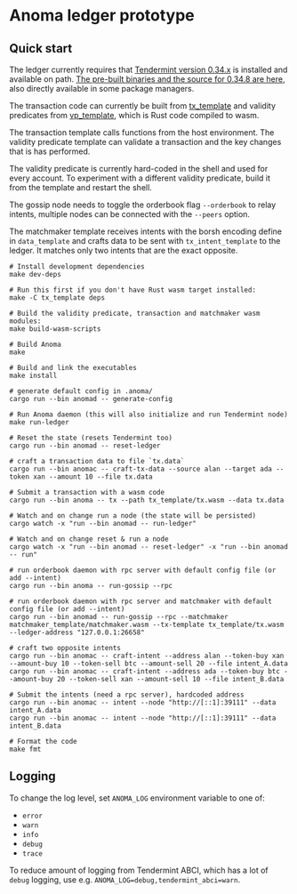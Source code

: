 # Anoma ledger prototype

## Quick start

The ledger currently requires that [Tendermint version 0.34.x](https://github.com/tendermint/tendermint) is installed and available on path. [The pre-built binaries and the source for 0.34.8 are here](https://github.com/tendermint/tendermint/releases/tag/v0.34.8), also directly available in some package managers.

The transaction code can currently be built from [tx_template](../tx_template) and validity predicates from [vp_template](../vp_template), which is Rust code compiled to wasm.

The transaction template calls functions from the host environment. The validity predicate template can validate a transaction and the key changes that is has performed.

The validity predicate is currently hard-coded in the shell and used for every account. To experiment with a different validity predicate, build it from the template and restart the shell.

The gossip node needs to toggle the orderbook flag `--orderbook` to relay intents, multiple nodes can be connected with the `--peers` option.

The matchmaker template receives intents with the borsh encoding define in `data_template` and crafts data to be sent with `tx_intent_template` to the ledger. It matches only two intents that are the exact opposite.

```shell
# Install development dependencies
make dev-deps

# Run this first if you don't have Rust wasm target installed:
make -C tx_template deps

# Build the validity predicate, transaction and matchmaker wasm modules:
make build-wasm-scripts

# Build Anoma
make

# Build and link the executables
make install

# generate default config in .anoma/
cargo run --bin anomad -- generate-config

# Run Anoma daemon (this will also initialize and run Tendermint node)
make run-ledger

# Reset the state (resets Tendermint too)
cargo run --bin anomad -- reset-ledger

# craft a transaction data to file `tx.data`
cargo run --bin anomac -- craft-tx-data --source alan --target ada --token xan --amount 10 --file tx.data

# Submit a transaction with a wasm code
cargo run --bin anoma -- tx --path tx_template/tx.wasm --data tx.data

# Watch and on change run a node (the state will be persisted)
cargo watch -x "run --bin anomad -- run-ledger"

# Watch and on change reset & run a node
cargo watch -x "run --bin anomad -- reset-ledger" -x "run --bin anomad -- run"

# run orderbook daemon with rpc server with default config file (or add --intent)
cargo run --bin anoma -- run-gossip --rpc

# run orderbook daemon with rpc server and matchmaker with default config file (or add --intent)
cargo run --bin anomad -- run-gossip --rpc --matchmaker matchmaker_template/matchmaker.wasm --tx-template tx_template/tx.wasm --ledger-address "127.0.0.1:26658"

# craft two opposite intents
cargo run --bin anomac -- craft-intent --address alan --token-buy xan --amount-buy 10 --token-sell btc --amount-sell 20 --file intent_A.data
cargo run --bin anomac -- craft-intent --address ada --token-buy btc --amount-buy 20 --token-sell xan --amount-sell 10 --file intent_B.data

# Submit the intents (need a rpc server), hardcoded address
cargo run --bin anomac -- intent --node "http://[::1]:39111" --data intent_A.data
cargo run --bin anomac -- intent --node "http://[::1]:39111" --data intent_B.data

# Format the code
make fmt
```

## Logging

To change the log level, set `ANOMA_LOG` environment variable to one of:
- `error`
- `warn`
- `info`
- `debug`
- `trace`

To reduce amount of logging from Tendermint ABCI, which has a lot of `debug` logging, use e.g. `ANOMA_LOG=debug,tendermint_abci=warn`.
